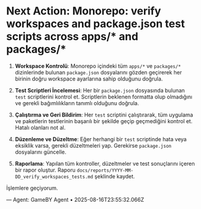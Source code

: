 # Next Action: Monorepo: verify workspaces and package.json test scripts across apps/* and packages/*

1. **Workspace Kontrolü**: Monorepo içindeki tüm `apps/*` ve `packages/*` dizinlerinde bulunan `package.json` dosyalarını gözden geçirerek her birinin doğru workspace ayarlarına sahip olduğunu doğrula.

2. **Test Scriptleri İncelemesi**: Her bir `package.json` dosyasında bulunan `test` scriptlerini kontrol et. Scriptlerin beklenen formatta olup olmadığını ve gerekli bağımlılıkların tanımlı olduğunu doğrula.

3. **Çalıştırma ve Geri Bildirim**: Her `test` scriptini çalıştırarak, tüm uygulama ve paketlerin testlerinin başarılı bir şekilde geçip geçmediğini kontrol et. Hatalı olanları not al.

4. **Düzenleme ve Düzeltme**: Eğer herhangi bir `test` scriptinde hata veya eksiklik varsa, gerekli düzeltmeleri yap. Gerekirse `package.json` dosyalarını güncelle.

5. **Raporlama**: Yapılan tüm kontroller, düzeltmeler ve test sonuçlarını içeren bir rapor oluştur. Raporu `docs/reports/YYYY-MM-DD_verify_workspaces_tests.md` şeklinde kaydet. 

İşlemlere geçiyorum.

— Agent: GameBY Agent • 2025-08-16T23:55:32.066Z
